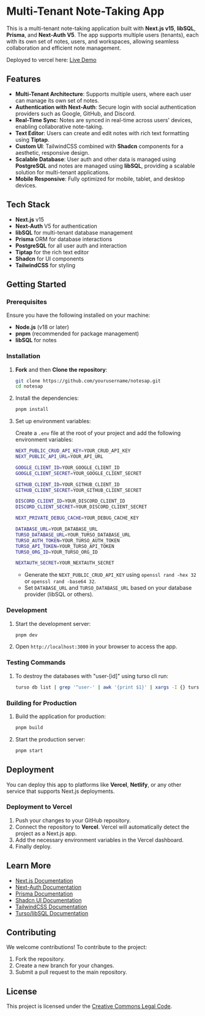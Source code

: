 # Multi-Tenant Note-Taking App

This is a multi-tenant note-taking application built with **Next.js v15**, **libSQL**, **Prisma**, and **Next-Auth V5**. The app supports multiple users (tenants), each with its own set of notes, users, and workspaces, allowing seamless collaboration and efficient note management.

Deployed to vercel here: [Live Demo](https://notesap-test.vercel.app)

## Features

- **Multi-Tenant Architecture**: Supports multiple users, where each user can manage its own set of notes.
- **Authentication with Next-Auth**: Secure login with social authentication providers such as Google, GitHub, and Discord.
- **Real-Time Sync**: Notes are synced in real-time across users' devices, enabling collaborative note-taking.
- **Text Editor**: Users can create and edit notes with rich text formatting using **Tiptap**.
- **Custom UI**: TailwindCSS combined with **Shadcn** components for a aesthetic, responsive design.
- **Scalable Database**: User auth and other data is managed using **PostgreSQL** and notes are managed using **libSQL**, providing a scalable solution for multi-tenant applications.
- **Mobile Responsive**: Fully optimized for mobile, tablet, and desktop devices.

## Tech Stack

- **Next.js** v15
- **Next-Auth** V5 for authentication
- **libSQL** for multi-tenant database management
- **Prisma** ORM for database interactions
- **PostgreSQL** for all user auth and interaction
- **Tiptap** for the rich text editor
- **Shadcn** for UI components
- **TailwindCSS** for styling

## Getting Started

### Prerequisites

Ensure you have the following installed on your machine:

- **Node.js** (v18 or later)
- **pnpm** (recommended for package management)
- **libSQL** for notes

### Installation

1. **Fork** and then **Clone the repository**:

   ```bash
   git clone https://github.com/yourusername/notesap.git
   cd notesap
   ```

2. Install the dependencies:

   ```bash
   pnpm install
   ```

3. Set up environment variables:

   Create a `.env` file at the root of your project and add the following environment variables:

   ```bash
   NEXT_PUBLIC_CRUD_API_KEY=YOUR_CRUD_API_KEY
   NEXT_PUBLIC_API_URL=YOUR_API_URL

   GOOGLE_CLIENT_ID=YOUR_GOOGLE_CLIENT_ID
   GOOGLE_CLIENT_SECRET=YOUR_GOOGLE_CLIENT_SECRET

   GITHUB_CLIENT_ID=YOUR_GITHUB_CLIENT_ID
   GITHUB_CLIENT_SECRET=YOUR_GITHUB_CLIENT_SECRET

   DISCORD_CLIENT_ID=YOUR_DISCORD_CLIENT_ID
   DISCORD_CLIENT_SECRET=YOUR_DISCORD_CLIENT_SECRET

   NEXT_PRIVATE_DEBUG_CACHE=YOUR_DEBUG_CACHE_KEY

   DATABASE_URL=YOUR_DATABASE_URL
   TURSO_DATABASE_URL=YOUR_TURSO_DATABASE_URL
   TURSO_AUTH_TOKEN=YOUR_TURSO_AUTH_TOKEN
   TURSO_API_TOKEN=YOUR_TURSO_API_TOKEN
   TURSO_ORG_ID=YOUR_TURSO_ORG_ID

   NEXTAUTH_SECRET=YOUR_NEXTAUTH_SECRET
   ```

   - Generate the `NEXT_PUBLIC_CRUD_API_KEY` using `openssl rand -hex 32` or `openssl rand -base64 32`.
   - Set `DATABASE_URL` and `TURSO_DATABASE_URL` based on your database provider (libSQL or others).

### Development

1. Start the development server:

   ```bash
   pnpm dev
   ```

2. Open `http://localhost:3000` in your browser to access the app.

### Testing Commands

1. To destroy the databases with "user-[id]" using turso cli run:

   ```bash
   turso db list | grep '^user-' | awk '{print $1}' | xargs -I {} turso db destroy {} -y
   ```

### Building for Production

1. Build the application for production:

   ```bash
   pnpm build
   ```

2. Start the production server:

   ```bash
   pnpm start
   ```

## Deployment

You can deploy this app to platforms like **Vercel**, **Netlify**, or any other service that supports Next.js deployments.

### Deployment to Vercel

1. Push your changes to your GitHub repository.
2. Connect the repository to **Vercel**. Vercel will automatically detect the project as a Next.js app.
3. Add the necessary environment variables in the Vercel dashboard.
4. Finally deploy.

## Learn More

- [Next.js Documentation](https://nextjs.org/docs)
- [Next-Auth Documentation](https://next-auth.js.org/)
- [Prisma Documentation](https://www.prisma.io/nextjs)
- [Shadcn UI Documentation](https://ui.shadcn.com/docs/installation/next)
- [TailwindCSS Documentation](https://tailwindcss.com/docs/guides/nextjs)
- [Turso/libSQL Documentation](https://turso.tech/libsql)

## Contributing

We welcome contributions! To contribute to the project:

1. Fork the repository.
2. Create a new branch for your changes.
3. Submit a pull request to the main repository.

## License

This project is licensed under the [Creative Commons Legal Code](LICENSE).
